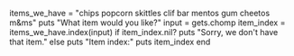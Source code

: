 items_we_have = "chips popcorn skittles clif bar mentos gum cheetos m&ms"
 puts "What item would you like?"
 input = gets.chomp
 item_index = items_we_have.index(input)
 if item_index.nil?
   puts "Sorry, we don't have that item."
 else
   puts "Item index:"
   puts item_index
 end
